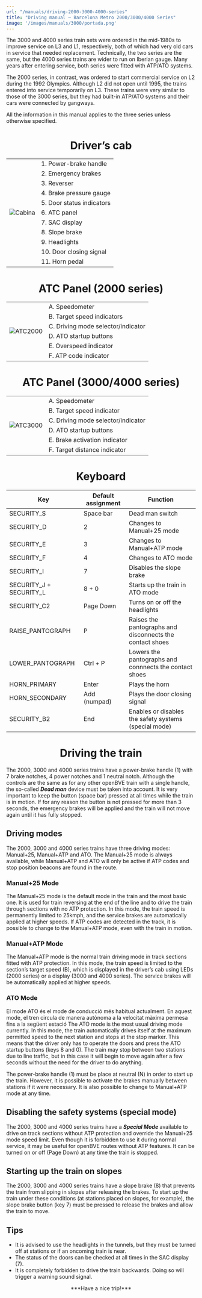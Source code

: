 ```yaml
---
url: "/manuals/driving-2000-3000-4000-series"
title: "Driving manual – Barcelona Metro 2000/3000/4000 Series"
image: '/images/manuals/3000/portada.png'
---
```

The 3000 and 4000 series train sets were ordered in the mid-1980s to improve service on L3 and L1, respectively, both of which had very old cars in service that needed replacement. Technically, the two series are the same, but the 4000 series trains are wider to run on Iberian gauge. Many years after entering service, both series were fitted with ATP/ATO systems.

The 2000 series, in contrast, was ordered to start commercial service on L2 during the 1992 Olympics. Although L2 did not open until 1995, the trains entered into service temporarily on L3. These trains were very similar to those of the 3000 series, but they had built-in ATP/ATO systems and their cars were connected by gangways.

All the information in this manual applies to the three series unless otherwise specified.

<center><h1>Driver’s cab</h1></center>

<table>
<tr><td rowspan=11><img src="/images/manuals/3000/Cabina.png" alt="Cabina"></td><td>1. Power-brake handle</td></tr>
<tr><td>2. Emergency brakes</td></tr>
<tr><td>3. Reverser</td></tr>
<tr><td>4. Brake pressure gauge</td></tr>
<tr><td>5. Door status indicators</td></tr>
<tr><td>6. ATC panel</td></tr>
<tr><td>7. SAC display</td></tr>
<tr><td>8. Slope brake</td></tr>
<tr><td>9. Headlights</td></tr>
<tr><td>10. Door closing signal</td></tr>
<tr><td>11. Horn pedal</td></tr>
</table>

<center><h1>ATC Panel (2000 series)</h1></center>

<table>
<tr><td rowspan=6><img src="/images/manuals/3000/ATC2000.png" alt="ATC2000"></td><td>A. Speedometer</td></tr>
<tr><td>B. Target speed indicators</td></tr>
<tr><td>C. Driving mode selector/indicator</td></tr>
<tr><td>D. ATO startup buttons</td></tr>
<tr><td>E. Overspeed indicator</td></tr>
<tr><td>F. ATP code indicator</td></tr>
</table>

<center><h1>ATC Panel (3000/4000 series)</h1></center>

<table>
<tr><td rowspan=6><img src="/images/manuals/3000/ATC3000.png" alt="ATC3000"></td><td>A. Speedometer</td></tr>
<tr><td>B. Target speed indicator</td></tr>
<tr><td>C. Driving mode selector/indicator</td></tr>
<tr><td>D. ATO startup buttons</td></tr>
<tr><td>E. Brake activation indicator</td></tr>
<tr><td>F. Target distance indicator</td></tr>
</table>

<center><h1>Keyboard</h1></center>

| Key | Default assignment | Function |
| ------------ | ------------- | ------------- |
| SECURITY_S | Space bar | Dead man switch |
| SECURITY_D | 2 | Changes to Manual+25 mode |
| SECURITY_E | 3 | Changes to Manual+ATP mode |
| SECURITY_F | 4 | Changes to ATO mode |
| SECURITY_I | 7 | Disables the slope brake |
| SECURITY_J + SECURITY_L | 8 + 0 | Starts up the train in ATO mode |
| SECURITY_C2 | Page Down | Turns on or off the headlights |
| RAISE_PANTOGRAPH | P | Raises the pantographs and disconnects the contact shoes |
| LOWER_PANTOGRAPH | Ctrl + P | Lowers the pantographs and connnects the contact shoes |
| HORN_PRIMARY | Enter | Plays the horn |
| HORN_SECONDARY | Add (numpad) | Plays the door closing signal |
| SECURITY_B2 | End | Enables or disables the safety systems (special mode) |

<center><h1>Driving the train</h1></center>

The 2000, 3000 and 4000 series trains have a power-brake handle (1) with 7 brake notches, 4 power notches and 1 neutral notch. Although the controls are the same as for any other openBVE train with a single handle, the so-called ***Dead man*** device must be taken into account. It is very important to keep the button (space bar) pressed at all times while the train is in motion. If for any reason the button is not pressed for more than 3 seconds, the emergency brakes will be applied and the train will not move again until it has fully stopped.

## Driving modes

The 2000, 3000 and 4000 series trains have three driving modes: Manual+25, Manual+ATP and ATO. The Manual+25 mode is always available, while Manual+ATP and ATO will only be active if ATP codes and stop position beacons are found in the route.

### Manual+25 Mode

The Manual+25 mode is the default mode in the train and the most basic one. It is used for train reversing at the end of the line and to drive the train through sections with no ATP protection. In this mode, the train speed is permanently limited to 25kmph, and the service brakes are automatically applied at higher speeds. If ATP codes are detected in the track, it is possible to change to the Manual+ATP mode, even with the train in motion.

### Manual+ATP Mode

The Manual+ATP mode is the normal train driving mode in track sections fitted with ATP protection. In this mode, the train speed is limited to the section’s target speed (B), which is displayed in the driver’s cab using LEDs (2000 series) or a display (3000 and 4000 series). The service brakes will be automatically applied at higher speeds.

### ATO Mode

El mode ATO és el mode de conducció més habitual actualment. En aquest mode, el tren circula de manera autònoma a la velocitat màxima permesa fins a la següent estació The ATO mode is the most usual driving mode currently. In this mode, the train automatically drives itself at the maximum permitted speed to the next station and stops at the stop marker. This means that the driver only has to operate the doors and press the ATO startup buttons (keys 8 and 0). The train may stop between two stations due to line traffic, but in this case it will begin to move again after a few seconds without the need for the driver to do anything.

The power-brake handle (1) must be place at neutral (N) in order to start up the train. However, it is possible to activate the brakes manually between stations if it were necessary. It is also possible to change to Manual+ATP mode at any time.

## Disabling the safety systems (special mode)

The 2000, 3000 and 4000 series trains have a ***Special Mode*** available to drive on track sections without ATP protection and override the Manual+25 mode speed limit. Even though it is forbidden to use it during normal service, it may be useful for openBVE routes without ATP features. It can be turned on or off (Page Down) at any time the train is stopped.

## Starting up the train on slopes

The 2000, 3000 and 4000 series trains have a slope brake (8) that prevents the train from slipping in slopes after releasing the brakes. To start up the train under these conditions (at stations placed on slopes, for example), the slope brake button (key 7) must be pressed to release the brakes and allow the train to move.

## Tips

* It is advised to use the headlights in the tunnels, but they must be turned off at stations or if an oncoming train is near.
* The status of the doors can be checked at all times in the SAC display (7).
* It is completely forbidden to drive the train backwards. Doing so will trigger a warning sound signal.

<center>***Have a nice trip!***</center>
